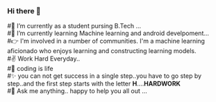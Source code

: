 ### Hi there 👋
#🔭 I’m currently as a student pursing B.Tech ...<br>
#🌱 I’m currently learning Machine learning and android develpoment...<br>
#👉 I'm involved in a number of communities. I'm a machine learning aficionado who enjoys learning and constructing      learning models.<br>
#✌  Work Hard Everyday..<br>
#🌟 coding is life <br>
#✨ you can not get success in a single step..you have to go step by step..and the first step starts with the letter **H**....**HARDWORK**<br>
#💬 Ask me anything.. happy to help you all out ...

<!--
**vidhi-sareen/vidhi-sareen** is a ✨ _special_ ✨ repository because its `README.md` (this file) appears on your GitHub profile.

Here are some ideas to get you started:

- 🔭 I’m currently working on ...
- 🌱 I’m currently learning ...
- 👯 I’m looking to collaborate on ...
- 🤔 I’m looking for help with ...
- 💬 Ask me about ...
- 📫 How to reach me: ...
- 😄 Pronouns: ...
- ⚡ Fun fact: ...
-->
